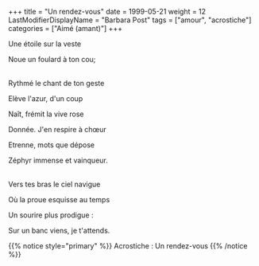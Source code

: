 +++
title = "Un rendez-vous"
date = 1999-05-21
weight = 12
LastModifierDisplayName = "Barbara Post"
tags = ["amour", "acrostiche"]
categories = ["Aimé (amant)"]
+++

Une étoile sur la veste

Noue un foulard à ton cou;

 \
Rythmé le chant de ton geste

Elève l'azur, d'un coup

Naît, frémit la vive rose

Donnée. J'en respire à chœur

Etrenne, mots que dépose

Zéphyr immense et vainqueur.

 \
Vers tes bras le ciel navigue

Où la proue esquisse au temps

Un sourire plus prodigue :

Sur un banc viens, je t'attends.

{{% notice style="primary" %}}
Acrostiche : Un rendez-vous
{{% /notice %}}
